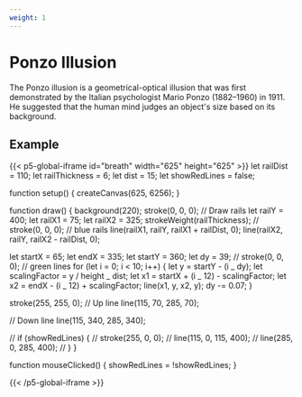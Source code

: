 ```yaml
---
weight: 1
---
```


# Ponzo Illusion

The Ponzo illusion is a geometrical-optical illusion that was first demonstrated by the Italian psychologist Mario Ponzo (1882–1960) in 1911. He suggested that the human mind judges an object's size based on its background.

## Example

{{< p5-global-iframe id="breath" width="625" height="625" >}}
let railDist = 110;
let railThickness = 6;
let dist = 15;
let showRedLines = false;

function setup() {
createCanvas(625, 6256);
}

function draw() {
background(220);
stroke(0, 0, 0);
// Draw rails
let railY = 400;
let railX1 = 75;
let railX2 = 325;
strokeWeight(railThickness);
// stroke(0, 0, 0); // blue rails
line(railX1, railY, railX1 + railDist, 0);
line(railX2, railY, railX2 - railDist, 0);

let startX = 65;
let endX = 335;
let startY = 360;
let dy = 39;
// stroke(0, 0, 0); // green lines
for (let i = 0; i < 10; i++) {
let y = startY - (i _ dy);
let scalingFactor = y / height _ dist;
let x1 = startX + (i _ 12) - scalingFactor;
let x2 = endX - (i _ 12) + scalingFactor;
line(x1, y, x2, y);
dy -= 0.07;
}

stroke(255, 255, 0);
// Up line
line(115, 70, 285, 70);

// Down line
line(115, 340, 285, 340);

// if (showRedLines) {
// stroke(255, 0, 0);
// line(115, 0, 115, 400);
// line(285, 0, 285, 400);
// }
}

function mouseClicked() {
showRedLines = !showRedLines;
}

{{< /p5-global-iframe >}}

